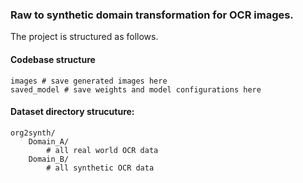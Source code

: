 ### Raw to synthetic domain transformation for OCR images. 

The project is structured as follows.

#### Codebase structure
```
images # save generated images here
saved_model # save weights and model configurations here
```

#### Dataset directory strucuture:

```
org2synth/
	Domain_A/
		# all real world OCR data
	Domain_B/
		# all synthetic OCR data
```
